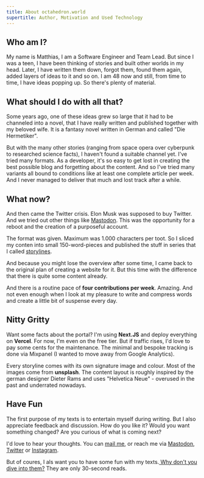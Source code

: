 ```yaml
---
title: About octahedron.world
supertitle: Author, Motivation and Used Technology
---
```


## Who am I?

My name is Matthias, I am a Software Engineer and Team Lead. But since I was a
teen, I have been thinking of stories and built other worlds in my head. Later,
I have written them down, forgot them, found them again, added layers of ideas
to it and so on. I am 48 now and still, from time to time, I have ideas popping
up. So there's plenty of material.

## What should I do with all that?

Some years ago, one of these ideas grew so large that it had to be channeled
into a novel, that I have really written and published together with my beloved
wife. It is a fantasy novel written in German and called "Die Hermetiker".

But with the many other stories (ranging from space opera over cyberpunk to
researched science facts), I haven't found a suitable channel yet. I've tried
many formats. As a developer, it's so easy to get lost in creating the best
possible blog and forgetting about the content. And so I've tried many variants
all bound to conditions like at least one complete article per week. And I never
managed to deliver that much and lost track after a while.

## What now?

And then came the Twitter crisis. Elon Musk was supposed to buy Twitter. And we
tried out other things like [Mastodon](https://mstdn.social/@aithir). This was
the opportunity for a reboot and the creation of a purposeful account.

The format was given. Maximum was 1.000 characters per toot. So I sliced my
conten into small 150-word-pieces and published the stuff in series that I
called [storylines](/storylines).

And because you might lose the overview after some time, I came back to the
original plan of creating a website for it. But this time with the difference
that there is quite some content already.

And there is a routine pace of **four contributions per week**. Amazing. And not
even enough when I look at my pleasure to write and compress words and create a
little bit of suspense every day.

## Nitty Gritty

Want some facts about the portal? I'm using **Next.JS** and deploy everything on
**Vercel**. For now, I'm even on the free tier. But if traffic rises, I'd love
to pay some cents for the maintenance. The minimal and bespoke tracking is done
via Mixpanel (I wanted to move away from Google Analytics).

Every storyline comes with its own signature image and colour. Most of the
images come from **unsplash**. The content layout is roughly inspired by the
german designer Dieter Rams and uses "Helvetica Neue" - overused in the past and
underrated nowadays.

## Have Fun

The first purpose of my texts is to entertain myself during writing. But I also
appreciate feedback and discussion. How do you like it? Would you want something
changed? Are you curious of what is coming next?

I'd love to hear your thoughts. You can [mail me](mailto:mr@octahedron.world),
or reach me via [Mastodon](https://mstdn.social/@aithir),
[Twitter](https://twitter.com/aithir) or
[Instagram](https://www.instagram.com/matzn/).

But of coures, I als want you to have some fun with my
texts.[ Why don't you dive into them?](/) They are only 30-second reads.
